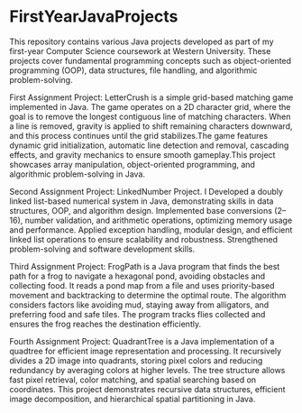 # FirstYearJavaProjects

This repository contains various Java projects developed as part of my first-year Computer Science coursework at Western University. These projects cover fundamental programming concepts such as object-oriented programming (OOP), data structures, file handling, and algorithmic problem-solving.

First Assignment Project: LetterCrush is a simple grid-based matching game implemented in Java. The game operates on a 2D character grid, where the goal is to remove the longest contiguous line of matching characters. When a line is removed, gravity is applied to shift remaining characters downward, and this process continues until the grid stabilizes.The game features dynamic grid initialization, automatic line detection and removal, cascading effects, and gravity mechanics to ensure smooth gameplay.This project showcases array manipulation, object-oriented programming, and algorithmic problem-solving in Java.

Second Assignment Project: LinkedNumber Project. I Developed a doubly linked list-based numerical system in Java, demonstrating skills in data structures, OOP, and algorithm design. Implemented base conversions (2–16), number validation, and arithmetic operations, optimizing memory usage and performance. Applied exception handling, modular design, and efficient linked list operations to ensure scalability and robustness. Strengthened problem-solving and software development skills.

Third Assignment Project: FrogPath is a Java program that finds the best path for a frog to navigate a hexagonal pond, avoiding obstacles and collecting food. It reads a pond map from a file and uses priority-based movement and backtracking to determine the optimal route. The algorithm considers factors like avoiding mud, staying away from alligators, and preferring food and safe tiles. The program tracks flies collected and ensures the frog reaches the destination efficiently.

Fourth Assignment Project: QuadrantTree is a Java implementation of a quadtree for efficient image representation and processing. It recursively divides a 2D image into quadrants, storing pixel colors and reducing redundancy by averaging colors at higher levels. The tree structure allows fast pixel retrieval, color matching, and spatial searching based on coordinates. This project demonstrates recursive data structures, efficient image decomposition, and hierarchical spatial partitioning in Java. 